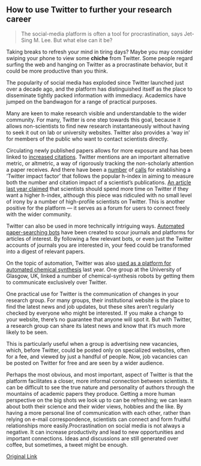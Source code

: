 ## How to use Twitter to further your research career

> The social-media platform is often a tool for procrastination, says Jet-Sing M. Lee. But what else can it be?

Taking breaks to refresh your mind in tiring days? Maybe you may consider swiping your phone to view some **chiche** from Twitter. Some people regard surfing the web and hanging on Twitter as a procrastinate behavior, but it could be more productive than you think.

The popularity of social media has exploded since Twitter launched just over a decade ago, and the platform has distinguished itself as the place to disseminate tightly packed information with immediacy. Academics have jumped on the bandwagon for a range of practical purposes.

Many are keen to make research visible and understandable to the wider community. For many, Twitter is one step towards this goal, because it allows non-scientists to find new research instantaneously without having to seek it out on lab or university websites. Twitter also provides a ‘way in’ for members of the public who want to contact scientists directly.

Circulating newly published papers allows for more exposure and has been linked to [increased citations](https://medium.com/@illustratedresearch/retweets-for-citations-f41dbf553aab). Twitter mentions are an important alternative metric, or altmetric, a way of rigorously tracking the non-scholarly attention a paper receives. And there have been a [number](https://arxiv.org/abs/1508.02179) of [calls](https://www.sciencedirect.com/science/article/pii/S2405456916300086?via%3Dihub) for establishing a ‘Twitter impact factor’ that follows the popular h-index in aiming to measure both the number and citation impact of a scientist’s publications. [An article last year claimed](https://www.elsevier.com/connect/altmetrics-reveal-insights-into-the-impact-of-scientific-knowledge) that scientists should spend more time on Twitter if they want a higher h-index, although this piece was ridiculed with no small level of irony by a number of high-profile scientists on Twitter. This is another positive for the platform — it serves as a forum for users to connect freely with the wider community.

Twitter can also be used in more technically intriguing ways. [Automated paper-searching bots](https://twitter.com/caseybergman/lists/literaturebots/members) have been created to scour journals and platforms for articles of interest. By following a few relevant bots, or even just the Twitter accounts of journals you are interested in, your feed could be transformed into a digest of relevant papers.

On the topic of automation, Twitter was also [used as a platform for automated chemical synthesis](https://www.nature.com/articles/s41467-018-05828-8) last year. One group at the University of Glasgow, UK, linked a number of chemical-synthesis robots by getting them to communicate exclusively over Twitter.

One practical use for Twitter is the communication of changes in your research group. For many groups, their institutional website is the place to find the latest news and job updates, but these sites aren’t regularly checked by everyone who might be interested. If you make a change to your website, there’s no guarantee that anyone will spot it. But with Twitter, a research group can share its latest news and know that it’s much more likely to be seen.

This is particularly useful when a group is advertising new vacancies, which, before Twitter, could be posted only on specialized websites, often for a fee, and viewed by just a handful of people. Now, job vacancies can be posted on Twitter for free and are seen by a wider audience.

Perhaps the most obvious, and most important, aspect of Twitter is that the platform facilitates a closer, more informal connection between scientists. It can be difficult to see the true nature and personality of authors through the mountains of academic papers they produce. Getting a more human perspective on the big shots we look up to can be refreshing; we can learn about both their science and their wider views, hobbies and the like. By having a more personal line of communication with each other, rather than relying on e-mail correspondence, scientists can connect and form fruitful relationships more easily.Procrastination on social media is not always a negative. It can increase productivity and lead to new opportunities and important connections. Ideas and discussions are still generated over coffee, but sometimes, a tweet might be enough.

[Original Link](https://www.nature.com/articles/d41586-019-00535-w?utm_source=Nature+Briefing&utm_campaign=3f6739dd72-briefing-dy-20190208_COPY_01&utm_medium=email&utm_term=0_c9dfd39373-3f6739dd72-43818337)